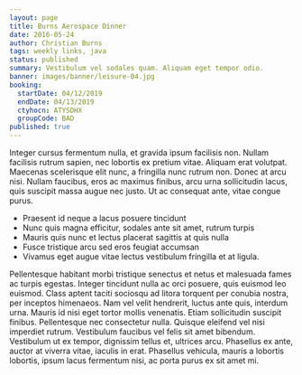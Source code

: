 ```yaml
---
layout: page
title: Burns Aerospace Dinner
date: 2016-05-24
author: Christian Burns
tags: weekly links, java
status: published
summary: Vestibulum vel sodales quam. Aliquam eget tempor odio.
banner: images/banner/leisure-04.jpg
booking:
  startDate: 04/12/2019
  endDate: 04/13/2019
  ctyhocn: ATYSDHX
  groupCode: BAD
published: true
---
```

Integer cursus fermentum nulla, et gravida ipsum facilisis non. Nullam facilisis rutrum sapien, nec lobortis ex pretium vitae. Aliquam erat volutpat. Maecenas scelerisque elit nunc, a fringilla nunc rutrum non. Donec at arcu nisi. Nullam faucibus, eros ac maximus finibus, arcu urna sollicitudin lacus, quis suscipit massa augue nec justo. Ut ac consequat ante, vitae congue purus.

* Praesent id neque a lacus posuere tincidunt
* Nunc quis magna efficitur, sodales ante sit amet, rutrum turpis
* Mauris quis nunc et lectus placerat sagittis at quis nulla
* Fusce tristique arcu sed eros feugiat accumsan
* Vivamus eget augue vitae lectus vestibulum fringilla et at ligula.

Pellentesque habitant morbi tristique senectus et netus et malesuada fames ac turpis egestas. Integer tincidunt nulla ac orci posuere, quis euismod leo euismod. Class aptent taciti sociosqu ad litora torquent per conubia nostra, per inceptos himenaeos. Nam vel velit hendrerit, luctus ante quis, interdum urna. Mauris id nisi eget tortor mollis venenatis. Etiam sollicitudin suscipit finibus. Pellentesque nec consectetur nulla. Quisque eleifend vel nisi imperdiet rutrum. Vestibulum faucibus vel felis sit amet bibendum. Vestibulum ut ex tempor, dignissim tellus et, ultrices arcu. Phasellus ex ante, auctor at viverra vitae, iaculis in erat. Phasellus vehicula, mauris a lobortis lobortis, ipsum lacus fermentum nisi, ac porta purus ex sit amet mi.

